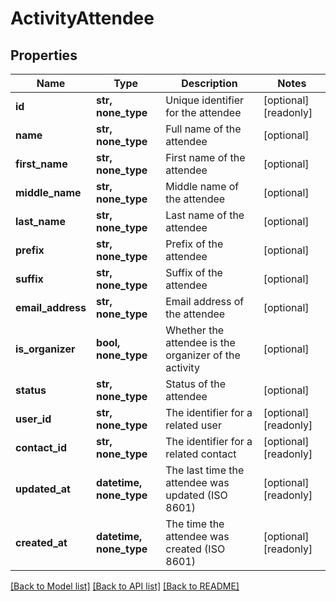 # ActivityAttendee


## Properties
Name | Type | Description | Notes
------------ | ------------- | ------------- | -------------
**id** | **str, none_type** | Unique identifier for the attendee | [optional] [readonly] 
**name** | **str, none_type** | Full name of the attendee | [optional] 
**first_name** | **str, none_type** | First name of the attendee | [optional] 
**middle_name** | **str, none_type** | Middle name of the attendee | [optional] 
**last_name** | **str, none_type** | Last name of the attendee | [optional] 
**prefix** | **str, none_type** | Prefix of the attendee | [optional] 
**suffix** | **str, none_type** | Suffix of the attendee | [optional] 
**email_address** | **str, none_type** | Email address of the attendee | [optional] 
**is_organizer** | **bool, none_type** | Whether the attendee is the organizer of the activity | [optional] 
**status** | **str, none_type** | Status of the attendee | [optional] 
**user_id** | **str, none_type** | The identifier for a related user | [optional] [readonly] 
**contact_id** | **str, none_type** | The identifier for a related contact | [optional] [readonly] 
**updated_at** | **datetime, none_type** | The last time the attendee was updated (ISO 8601) | [optional] [readonly] 
**created_at** | **datetime, none_type** | The time the attendee was created (ISO 8601) | [optional] [readonly] 

[[Back to Model list]](../../README.md#documentation-for-models) [[Back to API list]](../../README.md#documentation-for-api-endpoints) [[Back to README]](../../README.md)


